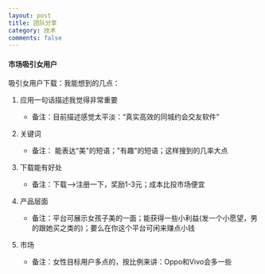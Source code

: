 ```yaml
---
layout: post
title: 团队分享
category: 技术
comments: false
---
```


#### 市场吸引女用户

吸引女用户下载：我能想到的几点：	

1. 应用一句话描述我觉得非常重要
	* 备注：目前描述感觉太平淡：“真实高效的同城约会交友软件”
2. 关键词
	* 备注： 能表达“美"的短语；"有趣"的短语；这样搜到的几率大点
3. 下载能有好处
	* 备注：下载-->注册一下，奖励1-3元；成本比投市场便宜
4. 产品层面
	* 备注：平台可展示女孩子美的一面；能获得一些小利益(发一个小愿望，男的跟她买之类的)；要么在你这个平台可闲来赚点小钱

5. 市场
	* 备注：女性目标用户多点的，按比例来讲：Oppo和Vivo会多一些
 